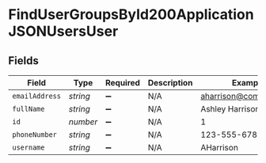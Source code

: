 # FindUserGroupsById200ApplicationJSONUsersUser


## Fields

| Field                 | Type                  | Required              | Description           | Example               |
| --------------------- | --------------------- | --------------------- | --------------------- | --------------------- |
| `emailAddress`        | *string*              | :heavy_minus_sign:    | N/A                   | aharrison@company.com |
| `fullName`            | *string*              | :heavy_minus_sign:    | N/A                   | Ashley Harrison       |
| `id`                  | *number*              | :heavy_minus_sign:    | N/A                   | 1                     |
| `phoneNumber`         | *string*              | :heavy_minus_sign:    | N/A                   | 123-555-6789          |
| `username`            | *string*              | :heavy_minus_sign:    | N/A                   | AHarrison             |